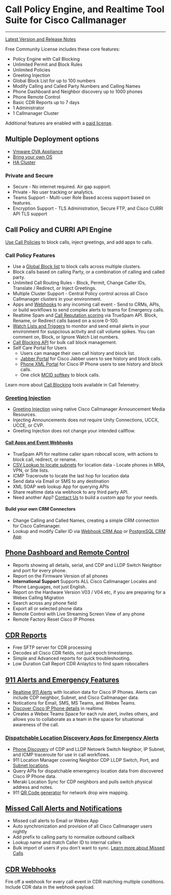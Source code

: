 # Call Policy Engine, and Realtime Tool Suite for Cisco Callmanager

---
[Latest Version and Release Notes](https://docs.calltelemetry.com/releases)

Free Community License includes these core features:

- Policy Engine with Call Blocking
- Unlimited Permit and Block Rules
- Unlimited Policies
- Greeting Injection
- Global Block List for up to 100 numbers
- Modify Calling and Called Party Numbers and Calling Names
- Phone Dashboard and Neighbor discovery up to 1000 phones
- Phone Remote Control
- Basic CDR Reports up to 7 days
- 1 Administrator
- 1 Callmanager Cluster

Additional features are enabled with a [paid license](https://calltelemetry.com/#pricing).

## Multiple Deployment options

- [Vmware OVA Appliance](https://docs.calltelemetry.com/deployment/ova.html)
- [Bring your own OS](https://docs.calltelemetry.com/deployment/docker.html)
- [HA Cluster](https://docs.calltelemetry.com/deployment/k3s.html)

### Private and Secure

- Secure - No internet required. Air gap support.
- Private - No user tracking or analytics.
- Teams Support - Multi-user Role Based access support based on features.
- Encryption Support - TLS Administration, Secure FTP, and Cisco CURRI API TLS support

## Call Policy and CURRI API Engine

[Use Call Policies](https://docs.calltelemetry.com/policies/introduction) to block calls, inject greetings, and add apps to calls.

### Call Policy Features

- Use a [Global Block list](https://docs.calltelemetry.com/call-block/global-call-block-list) to block calls across multiple clusters.
- Block calls based on calling Party, or a combination of calling and called party.
- Unlimited Call Routing Rules - Block, Permit, Change Caller IDs, Translate / Redirect, or Inject Greetings.
- Multiple Cluster Support - Central Policy control across all Cisco Callmanager clusters in your environment.
- Apps and [Webhooks](https://docs.calltelemetry.com/policies/apps/crm-integration-webhook) to any incoming call event - Send to CRMs, APIs, or build workflows to send complex alerts to teams for Emergency calls.
- Realtime Spam and [Call Reputation scoring](https://docs.calltelemetry.com/policies/truespam_filtering) via TrueSpam API. Block, Rename, or Redirect calls based on a score 0-100.
- [Watch Lists and Triggers](https://docs.calltelemetry.com/policies/watch-lists/overview.html) to monitor and send email alerts in your environment for suspciious activity and call volume spikes. You can comment on, Block, or Ignore Watch List numbers.
- [Call Blocking API](https://docs.calltelemetry.com/mcid/block-list-api) for bulk call block management.
- Self Care Portal for Users
  - Users can manage their own call history and block list.
  - [Jabber Portal](https://docs.calltelemetry.com/mcid/jabber) for Cisco Jabber users to see history and block calls.
  - [Phone XML Portal](https://docs.calltelemetry.com/mcid/phone-xml-service) for Cisco IP Phone users to see history and block calls.
  - One click [MCID softkey](https://docs.calltelemetry.com/mcid/user_mcids) to block calls.

Learn more about [Call Blocking](https://docs.calltelemetry.com/mcid/intro) tools available in Call Telemetry.

### [Greeting Injection](https://docs.calltelemetry.com/policies/rule_greetings)

- [Greeting Injection](https://docs.calltelemetry.com/policies/rule_greetings) using native Cisco Callmanager Announcement Media Resources.
- Injecting Announcements does not require Unity Connections, UCCX, UCCE, or CVP.
- Greeting Injection does not change your intended callflow.

#### [Call Apps and Event Webhooks](https://docs.calltelemetry.com/policies/call-apps)

- TrueSpam API for realtime caller spam robocall score, with actions to block call, redirect, or rename.
- [CSV Lookup to locate subnets](https://docs.calltelemetry.com/policies/apps/e911-subnet-csv) for location data - Locate phones in MRA, VPN, or Site lists.
- ICMP Traceroute to locate the last hop for location data
- Send data via Email or SMS to any destination
- XML SOAP web lookup App for querying APIs
- Share realtime data via webhook to any third party API.
- Need another App? [Contact Us](mailto:jason@calltelemtry.com) to build a custom app for your needs.

#### Build your own CRM Connectors

- Change Calling and Called Names, creating a simple CRM connection for Cisco Callmanager.
- Lookup and modify Caller ID via [Webhook CRM App](https://docs.calltelemetry.com/policies/apps/crm-integration-webhook) or [PostgreSQL CRM App](https://docs.calltelemetry.com/policies/apps/crm-integration-postgresql)

## [Phone Dashboard and Remote Control](https://docs.calltelemetry.com/realtime/phone-dashboard-reports)

- Reports showing all details, serial, and CDP and LLDP Switch Neighbor and port for every phone.
- Report on the Firmware Version of all phones
- **International Support** Supports ALL Cisco Callmanager Locales and Phone Languages, not just English.
- Report on the Hardware Version V03 / V04 etc, if you are preparing for a Webex Calling Migration
- Search across any phone field
- Export all or selected phone data
- Remote Control with Live Streaming Screen View of any phone
- Remote Factory Reset Cisco IP Phones

## [CDR Reports](https://docs.calltelemetry.com/cdr/reporting)

- Free SFTP server for CDR processing
- Decodes all Cisco CDR fields, not just epoch timestamps.
- Simple and Advanced reports for quick troubleshooting.
- Low Duration Call Report CDR Anlaytics to find spam robocallers

## [911 Alerts and Emergency Features](https://docs.calltelemetry.com/e911)

- [Realtime 911 Alerts](https://docs.calltelemetry.com/policies/trigger-call-alerts) with location data for Cisco IP Phones. Alerts can include CDP neighbor, Subnet, and Cisco Callmanager data.
- Notications for Email, SMS, MS Teams, and Webex Teams.
- [Discover Cisco IP Phone details](https://docs.calltelemetry.com/policies/apps/e911-phone-discovery) in realtime.
- Creates a Webex Teams Space for each rule alert, invites others, and allows you to collaborate as a team in the space for situational awareness of the call.

### [Dispatchable Location Discovery Apps for Emergency Alerts](https://docs.calltelemetry.com/e911)

- [Phone Discovery](https://docs.calltelemetry.com/policies/apps/e911-phone-discovery) of CDP and LLDP Netowrk Switch Neighbor, IP Subnet, and ICMP traceroute for use in call workflows.
- 911 Location Manager covering Neighbor CDP LLDP Switch, Port, and [Subnet locations](https://docs.calltelemetry.com/policies/apps/e911-subnet-csv).
- Query APIs for dispatchable emeregency location data from discovered Cisco IP Phone data.
- Meraki Location Sync for CDP neighbors and pulls switch physical address and notes.
- 911 [QR Code generator](https://docs.calltelemetry.com/e911/qr-code) for network drop wire mapping.

## [Missed Call Alerts and Notifications](https://docs.calltelemetry.com/missed-call/intro)

- Missed call alerts to Email or Webex App
- Auto synchronization and provision of all Cisco Callmanager users nightly
- Add prefix to calling party to normalize outbound callback
- Lookup name and match Caller ID to internal callers
- Bulk import of users if you don't want to sync.
[Learn more about Missed Calls](https://docs.calltelemetry.com/missed-call/intro)

## [CDR Webhooks](https://docs.calltelemetry.com/cdr/webhooks)

Fire off a webhook for every call event in CDR matching multiple conditions. Include CDR data in the webhook payload.

